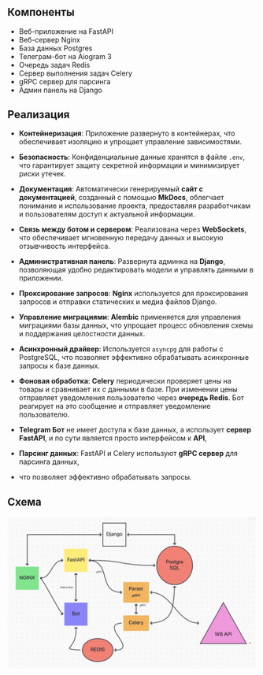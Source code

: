 #
## Компоненты
- Веб-приложение на FastAPI  
- Веб-сервер Nginx  
- База данных Postgres  
- Телеграм-бот на Aiogram 3  
- Очередь задач Redis
- Сервер выполнения задач Celery
- gRPC сервер для парсинга
- Админ панель на Django

## Реализация

- **Контейнеризация**: Приложение развернуто в контейнерах, 
что обеспечивает изоляцию и упрощает управление зависимостями.
  
- **Безопасность**: Конфиденциальные данные хранятся в файле `.env`, 
что гарантирует защиту секретной информации и минимизирует риски утечек.

- **Документация**: Автоматически генерируемый **сайт с документацией**, созданный с помощью **MkDocs**, 
облегчает понимание и использование проекта, предоставляя разработчикам и пользователям доступ к актуальной информации.

- **Связь между ботом и сервером**: Реализована через **WebSockets**, 
что обеспечивает мгновенную передачу данных и высокую отзывчивость интерфейса.

- **Административная панель**: Развернута админка на **Django**, 
позволяющая удобно редактировать модели и управлять данными в приложении.

- **Проксирование запросов**: **Nginx** используется для проксирования запросов и отправки статических и медиа файлов Django.

- **Управление миграциями**: **Alembic** применяется для управления миграциями базы данных, 
что упрощает процесс обновления схемы и поддержания целостности данных.

- **Асинхронный драйвер**: Используется `asyncpg` для работы с PostgreSQL, 
что позволяет эффективно обрабатывать асинхронные запросы к базе данных.

- **Фоновая обработка**: **Celery** периодически проверяет цены на товары и сравнивает их с данными в базе. 
При изменении цены отправляет уведомления пользователю через **очередь Redis**. 
Бот реагирует на это сообщение и отправляет уведомление пользователю.

- **Telegram Бот** не имеет доступа к базе данных, а использует **сервер FastAPI**, 
и по сути является просто интерфейсом к **API**,

- **Парсинг данных**: FastAPI и Celery используют **gRPC сервер** для парсинга данных, 
- что позволяет эффективно обрабатывать запросы.

## Схема
![](img/architecture.jpg)
